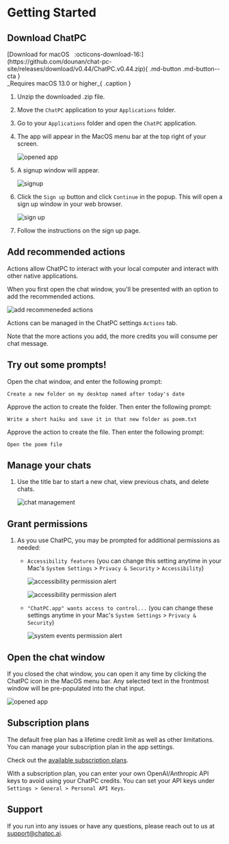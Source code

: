 # Getting Started

## Download ChatPC

<div class="download-section" markdown>
[Download for macOS &nbsp; :octicons-download-16:](https://github.com/dounan/chat-pc-site/releases/download/v0.44/ChatPC.v0.44.zip){ .md-button .md-button--cta } <br> _Requires macOS 13.0 or higher_{ .caption }
</div>

1. Unzip the downloaded .zip file.

1. Move the `ChatPC` application to your `Applications` folder.

1. Go to your `Applications` folder and open the `ChatPC` application.

1. The app will appear in the MacOS menu bar at the top right of your screen.

    ![opened app](images/getting-started/opened-app-arrow.png)

1. A signup window will appear.

    ![signup](images/getting-started/signup-window.png)

1. Click the `Sign up` button and click `Continue` in the popup. This will open a sign up window in your web browser.

    ![sign up](images/getting-started/signup-alert.png)

1. Follow the instructions on the sign up page.

## Add recommended actions

Actions allow ChatPC to interact with your local computer and interact with other native applications.

When you first open the chat window, you'll be presented with an option to add the recommended actions.

![add recommeneded actions](images/getting-started/add-recommended-actions.png)

Actions can be managed in the ChatPC settings `Actions` tab.

Note that the more actions you add, the more credits you will consume per chat message.

## Try out some prompts!

Open the chat window, and enter the following prompt:

```
Create a new folder on my desktop named after today's date
```

Approve the action to create the folder. Then enter the following prompt:

```
Write a short haiku and save it in that new folder as poem.txt
```

Approve the action to create the file. Then enter the following prompt:

```
Open the poem file
```

## Manage your chats

1. Use the title bar to start a new chat, view previous chats, and delete chats.

    ![chat management](images/getting-started/chat-management.png)

## Grant permissions

1. As you use ChatPC, you may be prompted for additional permissions as needed:

    - `Accessibility features` (you can change this setting anytime in your Mac's `System Settings` > `Privacy & Security` > `Accessibility`)

        ![accessibility permission alert](images/getting-started/accessibility-alert.png)

        ![accessibility permission alert](images/getting-started/accessibility-enable.png)

    - `"ChatPC.app" wants access to control...` (you can change these settings anytime in your Mac's `System Settings` > `Privacy & Security`)

        ![system events permission alert](images/getting-started/system-events-alert.png)

## Open the chat window

If you closed the chat window, you can open it any time by clicking the ChatPC icon in the MacOS menu bar. Any selected text in the frontmost window will be pre-populated into the chat input.

![opened app](images/getting-started/opened-app-arrow.png)

## Subscription plans

The default free plan has a lifetime credit limit as well as other limitations. You can manage your subscription plan in the app settings.

Check out the [available subscription plans](https://chatpc.ai/plans).

With a subscription plan, you can enter your own OpenAI/Anthropic API keys to avoid using your ChatPC credits. You can set your API keys under `Settings > General > Personal API Keys`.

## Support

If you run into any issues or have any questions, please reach out to us at <a href="mailto:support@chatpc.ai" target="_blank">support@chatpc.ai</a>.
